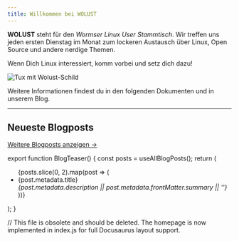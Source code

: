 ```yaml
---
title: Willkommen bei WOLUST
---
```


**WOLUST** steht für den *Wormser Linux User Stammtisch*. Wir treffen uns jeden ersten Dienstag im Monat zum lockeren Austausch über Linux, Open Source und andere nerdige Themen.

Wenn Dich Linux interessiert, komm vorbei und setz dich dazu!

![Tux mit Wolust-Schild](/img/wolust-tux.png)

Weitere Informationen findest du in den folgenden Dokumenten und in unserem Blog.

---

## Neueste Blogposts

<BlogTeaser />

[Weitere Blogposts anzeigen →](/blog)

export function BlogTeaser() {
  const posts = useAllBlogPosts();
  return (
    <ul>
      {posts.slice(0, 2).map(post => (
        <li key={post.id}>
          <Link to={post.metadata.permalink}>{post.metadata.title}</Link>
          <br />
          <em>{post.metadata.description || post.metadata.frontMatter.summary || ''}</em>
        </li>
      ))}
    </ul>
  );
}

// This file is obsolete and should be deleted. The homepage is now implemented in index.js for full Docusaurus layout support.
